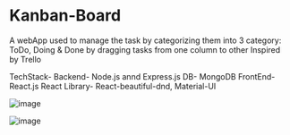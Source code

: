 # Kanban-Board
A webApp used to manage the task by categorizing them into 3 category: ToDo, Doing & Done by dragging tasks from one column to other
Inspired by Trello

TechStack- 
Backend- Node.js annd Express.js
DB- MongoDB
FrontEnd- React.js
React Library- React-beautiful-dnd, Material-UI


![image](https://github.com/AbhinavNaman/Kanban-Board/assets/93396109/3e11349b-bb8e-4676-9cc9-2c14f8880355)

![image](https://github.com/AbhinavNaman/Kanban-Board/assets/93396109/ed9158fc-00d2-4be5-b0d4-01c4b9098944)

